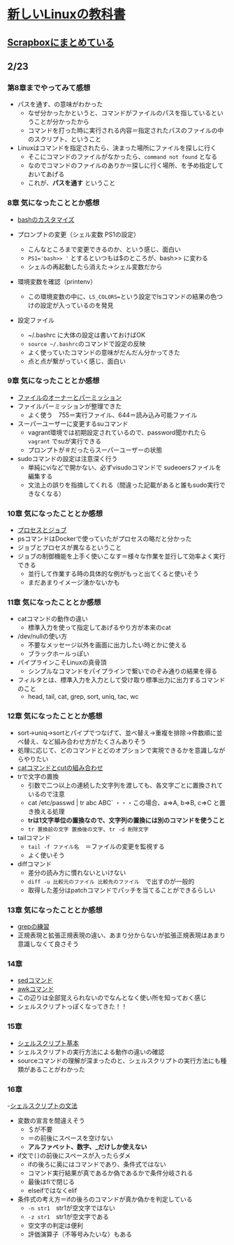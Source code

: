 # [新しいLinuxの教科書](https://www.amazon.co.jp/dp/B072K1NH76/ref=dp-kindle-redirect?_encoding=UTF8&btkr=1)

## [Scrapboxにまとめている](https://scrapbox.io/moch/%E6%96%B0%E3%81%97%E3%81%84Linux%E3%81%AE%E6%95%99%E7%A7%91%E6%9B%B8)

## 2/23

### 第8章までやってみて感想

- パスを通す、の意味がわかった
  - なぜ分かったかというと、コマンドがファイルのパスを指しているということが分かったから
  - コマンドを打った時に実行される内容＝指定されたパスのファイルの中のスクリプト、ということ
- Linuxはコマンドを指定されたら、決まった場所にファイルを探しに行く
  - そこにコマンドのファイルがなかったら、`command not found` となる
  - なのでコマンドのファイルのありか＝探しに行く場所、を予め指定しておいてあげる
  - これが、**パスを通す** ということ

### 8章 気になったこととか感想

- [bashのカスタマイズ](https://scrapbox.io/moch/bash%E3%81%AE%E3%82%AB%E3%82%B9%E3%82%BF%E3%83%9E%E3%82%A4%E3%82%BA)
- プロンプトの変更（シェル変数 PS1の設定）
  - こんなところまで変更できるのか、という感じ、面白い
  - `PS1='bash>> '` とするといつもは$のところが、bash>> に変わる
  - シェルの再起動したら消えた→シェル変数だから

- 環境変数を確認（printenv）
  - この環境変数の中に、`LS_COLORS=`という設定でlsコマンドの結果の色つけの設定が入っているのを発見
- 設定ファイル
  - ~/.bashrc に大体の設定は書いておけばOK
  - `source ~/.bashrc`のコマンドで設定の反映
  - よく使っていたコマンドの意味がだんだん分かってきた
  - 点と点が繋がっていく感じ、面白い

### 9章 気になったこととか感想

- [ファイルのオーナーとパーミッション](https://scrapbox.io/moch/%E3%83%95%E3%82%A1%E3%82%A4%E3%83%AB%E3%81%AE%E3%82%AA%E3%83%BC%E3%83%8A%E3%83%BC%E3%81%A8%E3%83%91%E3%83%BC%E3%83%9F%E3%83%83%E3%82%B7%E3%83%A7%E3%83%B3)
- ファイルパーミッションが整理できた
  - よく使う　755＝実行ファイル、644＝読み込み可能ファイル
- スーパーユーザーに変更するsuコマンド
  - vagrant環境では初期設定されているので、password聞かれたら `vagrant` でsuが実行できる
  - プロンプトが＃だったらスーパーユーザーの状態
- sudoコマンドの設定は注意深く行う
  - 単純にviなどで開かない、必ずvisudoコマンドで sudeoersファイルを編集する
  - 文法上の誤りを指摘してくれる（間違った記載があると誰もsudo実行できなくなる）

### 10章 気になったこととか感想

- [プロセスとジョブ](https://scrapbox.io/moch/%E3%83%97%E3%83%AD%E3%82%BB%E3%82%B9%E3%81%A8%E3%82%B8%E3%83%A7%E3%83%96)
- psコマンドはDockerで使っていたがプロセスの略だと分かった
- ジョブとプロセスが異なるということ
- ジョブの制御機能を上手く使いこなす＝様々な作業を並行して効率よく実行できる
  - 並行して作業する時の具体的な例がもっと出てくると使いそう
  - まだあまりイメージ湧かないかも

### 11章 気になったこととか感想

- catコマンドの動作の違い
  - 標準入力を使って指定してあげるやり方が本来のcat
- /dev/nullの使い方
  - 不要なメッセージ以外を画面に出力したい時とかに使える
  - ブラックホールっぽい
- パイプラインこそLinuxの真骨頂
  - シンプルなコマンドをパイプラインで繋いでのぞみ通りの結果を得る
- フィルタとは、標準入力を入力として受け取り標準出力に出力するコマンドのこと
  - head, tail, cat, grep, sort, uniq, tac, wc

### 12章 気になったこととか感想

- sort->uniq->sortとパイプでつなげて、並べ替え→重複を排除→件数順に並べ替え、など組み合わせ方がたくさんありそう
- 処理に応じて、どのコマンドとどのオプションで実現できるかを意識しながらやりたい
- [catコマンドとcutの組み合わせ](https://gist.github.com/mochi5o/e22e7f1bc52cce67184bd16503835483)
- trで文字の置換
  - 引数で二つ以上の連続した文字列を渡しても、各文字ごとに置換されているので注意
  - cat /etc/passwd | tr abc ABC` ・・・この場合、a=>A, b=>B, c=>C と置き換える処理
  - **trは1文字単位の置換なので、文字列の置換には別のコマンドを使うこと**
  - `tr 置換前の文字 置換後の文字`、`tr -d 削除文字`
- tailコマンド
  - `tail -f ファイル名`　＝ファイルの変更を監視する
  - よく使いそう
- diffコマンド
  - 差分の読み方に慣れないといけない
  - `diff -u 比較元のファイル 比較先のファイル`　で出すのが一般的
  - 取得した差分はpatchコマンドでパッチを当てることができるらしい

### 13章 気になったこととか感想

- [grepの練習](https://gist.github.com/mochi5o/1f7de3b76c102277b09c3714dadd0840)
- 正規表現と拡張正規表現の違い、あまり分からないが拡張正規表現はあまり意識しなくて良さそう

### 14章

- [sedコマンド](https://scrapbox.io/moch/sed%E3%82%B3%E3%83%9E%E3%83%B3%E3%83%89)
- [awkコマンド](https://scrapbox.io/moch/awk%E3%82%B3%E3%83%9E%E3%83%B3%E3%83%89)
- この辺りは全部覚えられないのでなんとなく使い所を知っておく感じ
- シェルスクリプトっぽくなってきた！！

### 15章

- [シェルスクリプト基本](https://scrapbox.io/moch/%E3%82%B7%E3%82%A7%E3%83%AB%E3%82%B9%E3%82%AF%E3%83%AA%E3%83%97%E3%83%88%E3%81%AE%E5%9F%BA%E6%9C%AC)
- シェルスクリプトの実行方法による動作の違いの確認
- sourceコマンドの理解が深まったのと、シェルスクリプトの実行方法にも種類があることがわかった

### 16章

-[シェルスクリプトの文法](https://scrapbox.io/moch/%E3%82%B7%E3%82%A7%E3%83%AB%E3%82%B9%E3%82%AF%E3%83%AA%E3%83%97%E3%83%88%E3%81%AE%E6%96%87%E6%B3%95)
- 変数の宣言を間違えそう
  - ＄が不要
  - ＝の前後にスペースを空けない
  - **アルファベット、数字、_だけしか使えない**
- if文で`[]`の前後にスペースが入ったらダメ
  - ifの後ろに奥にはコマンドであり、条件式ではない
  - コマンド実行結果が真であるか偽であるかで条件分岐される
  - 最後はfiで閉じる
  - elseifではなくelif
- 条件式の考え方＝ifの後ろのコマンドが真か偽かを判定している
  - `-n str1`　str1が空文字ではない
  - `-z str1`　str1が空文字である
  - 空文字の判定は便利
  - 評価演算子（不等号みたいな）もある